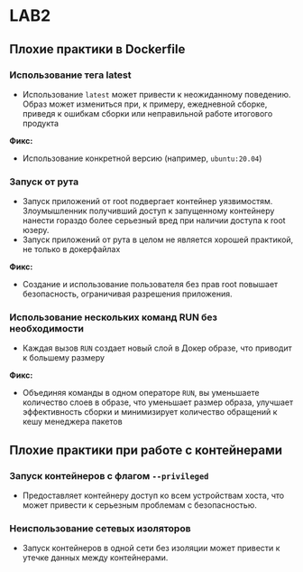 # LAB2
## Плохие практики в Dockerfile

### Использование тега latest
- Использование `latest` может привести к неожиданному поведению. Образ может измениться при, к примеру, ежедневной сборке, приведя к ошибкам сборки или неправильной работе итогового продукта

**Фикс:**
- Использование конкретной версию (например, `ubuntu:20.04`)

### Запуск от рута
- Запуск приложений от root подвергает контейнер уязвимостям. Злоумышленник получивший доступ к запущенному контейнеру нанести гораздо более серьезный вред при наличии доступа к root юзеру.
- Запуск приложений от рута в целом не является хорошей практикой, не только в докерфайлах

**Фикс:**
- Создание и использование пользователя без прав root повышает безопасность, ограничивая разрешения приложения. 

### Использование нескольких команд RUN без необходимости
- Каждая вызов `RUN` создает новый слой в Докер образе, что приводит к большему размеру 


**Фикс:**
- Объединяя команды в одном операторе `RUN`, вы уменьшаете количество слоев в образе, что уменьшает  размер образа, улучшает эффективность сборки и  минимизирует количество обращений к кешу менеджера пакетов

## Плохие практики при работе с контейнерами

### Запуск контейнеров с флагом `--privileged`
- Предоставляет контейнеру доступ ко всем устройствам хоста, что может привести к серьезным проблемам с безопасностью.


### Неиспользование сетевых изоляторов
- Запуск контейнеров в одной сети без изоляции может привести к утечке данных между контейнерами.
